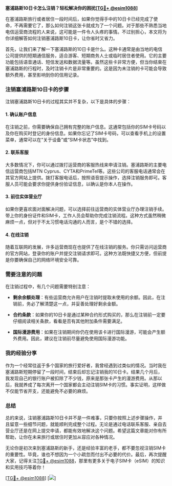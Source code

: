 **塞浦路斯10日卡怎么注销？轻松解决你的困扰[[TG💪+ @esim1088](https://t.me/s/esim1088)]**

在塞浦路斯旅行或者居住一段时间后，如果你觉得手中的10日卡已经完成了使命，不再需要它了，那么如何注销这张卡就成为了一个问题。对于那些不熟悉当地电信运营商流程的人来说，这可能是一件令人头疼的事情。不过别担心，本文将为你详细解答如何注销塞浦路斯10日卡，让你省时又省力。

首先，让我们来了解一下塞浦路斯的10日卡是什么。这种卡通常是由当地的电信公司提供的短期通信服务，适合游客、短期商务人士或临时居住者使用。它的主要功能包括语音通话、短信发送和数据流量等。虽然这些卡非常方便，但当你结束在塞浦路斯的行程时，及时注销卡片是非常重要的。这是因为未注销的卡可能会导致额外费用，甚至影响到你的信用记录。

### 注销塞浦路斯10日卡的步骤

注销塞浦路斯10日卡的过程其实并不复杂，以下是具体的步骤：

#### 1. 确认账户信息
在注销之前，你需要确保自己拥有完整的账户信息。这通常包括你的SIM卡号码以及你在购买时登记的身份信息。如果你忘记了SIM卡号码，可以查看手机上的设置菜单，通常可以在“关于设备”或“SIM卡状态”中找到。

#### 2. 联系客服
大多数情况下，你可以通过拨打运营商的客服热线来申请注销。塞浦路斯的主要电信运营商包括MTN Cyprus、CYTA和PrimeTel等。这些公司的客服电话通常会在其官方网站上提供。拨打客服电话后，按照语音提示操作，选择注销服务即可。客服人员可能会要求你提供身份验证信息，以确认是你本人在操作。

#### 3. 前往实体营业厅
如果你更喜欢面对面解决问题，可以选择前往运营商的实体营业厅办理注销手续。带上你的身份证件和SIM卡，工作人员会帮助你完成注销流程。这种方式虽然稍微麻烦一点，但对于不太习惯电话沟通的人而言，是个不错的选择。

#### 4. 在线注销
随着互联网的发展，许多运营商现在也提供了在线注销的服务。你只需访问运营商的官方网站，登录你的账户并提交注销请求即可。这种方法既快捷又方便，但前提是你要确保自己的网络环境安全可靠。

### 需要注意的问题

在注销过程中，有几个问题需要特别注意：

- **剩余余额处理**：有些运营商允许用户在注销时提取未使用的余额。因此，在注销前，务必了解清楚这一点，并妥善处理好剩余金额。
  
- **合约条款**：如果你的10日卡是通过某种合约形式购买的，那么在注销前一定要仔细阅读相关条款，看看是否有其他附加条件需要满足。

- **国际漫游费用**：如果在注销期间你仍在使用该卡进行国际漫游，可能会产生额外费用。因此，建议在注销前尽量避免使用国际漫游功能。

### 我的经验分享

作为一个经常往返于多个国家的旅行爱好者，我曾经遇到过类似的情况。当时我在塞浦路斯短期停留了一段时间，结束后却忘记注销我的10日卡。结果几个月后，我发现自己的银行账户被扣除了不少钱，原来是那张卡产生的漫游费用。从那以后，我就养成了每次离开一个国家都会主动注销SIM卡的习惯。事实证明，这样做不仅能节省开支，还能避免不必要的麻烦。

### 总结

总的来说，注销塞浦路斯10日卡并不是一件难事，只要你按照上述步骤操作，并且留意一些细节问题，就能顺利完成整个过程。无论是通过电话联系客服、亲自去营业厅还是在网上提交申请，都能有效地解决这个问题。希望这篇文章能对你有所帮助，让你在未来旅行或居住时更加从容应对各种情况。

无论你是初次来到塞浦路斯的新手，还是经验丰富的老手，都不要忽视注销SIM卡的重要性。毕竟，谁也不想因为一个小疏忽而付出不必要的代价。最后，再次提醒大家，记得关注[TG💪+ @esim1088](https://t.me/s/esim1088)，那里有更多关于电子SIM卡（eSIM）的知识和实用技巧等着你！

[[TG💪+ @esim1088](https://t.me/s/esim1088)] [![](https://i.postimg.cc/4NQfJmqS/Snipaste-2025-05-13-00-14-12.png)]